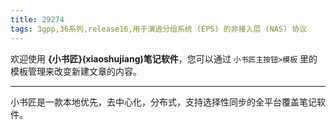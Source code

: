```yaml
---
title: 29274
tags: 3gpp,36系列,release16,用于演进分组系统 (EPS) 的非接入层 (NAS) 协议
---
```


欢迎使用 **{小书匠}(xiaoshujiang)笔记软件**，您可以通过 `小书匠主按钮>模板` 里的模板管理来改变新建文章的内容。

----------

小书匠是一款本地优先，去中心化，分布式，支持选择性同步的全平台覆盖笔记软件。